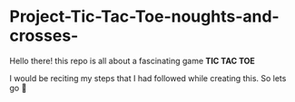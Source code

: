 # Project-Tic-Tac-Toe-noughts-and-crosses-

Hello there!
this repo is all about a fascinating game **TIC TAC TOE**

I would be reciting my steps that I had followed while creating this.
So lets go 🤟
